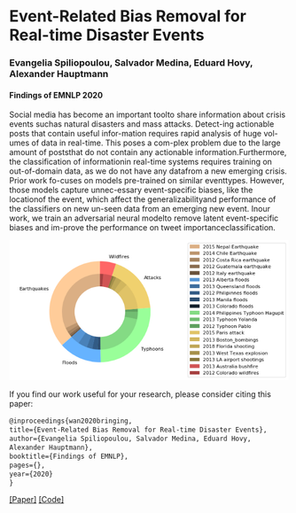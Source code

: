 # Event-Related Bias Removal for Real-time Disaster Events

### Evangelia Spiliopoulou, Salvador Medina, Eduard Hovy, Alexander Hauptmann
#### Findings of EMNLP 2020

Social  media  has  become  an  important  toolto share information about crisis events suchas natural disasters and mass attacks.  Detect-ing actionable posts that contain useful infor-mation  requires  rapid  analysis  of  huge  vol-umes of data in real-time.  This poses a com-plex problem due to the large amount of poststhat do not contain any actionable information.Furthermore, the classification of informationin real-time systems requires training on out-of-domain  data,  as  we  do  not  have  any  datafrom  a  new  emerging  crisis.   Prior  work  fo-cuses on models pre-trained on similar eventtypes.  However, those models capture unnec-essary event-specific biases,  like the locationof the event, which affect the generalizabilityand performance of the classifiers on new un-seen  data  from  an  emerging  new  event.    Inour work, we train an adversarial neural modelto remove latent event-specific biases and im-prove  the  performance  on  tweet  importanceclassification.

![Dataset Description](dataset_piechart.png)


If you find our work useful for your research, please consider citing this paper:

```
@inproceedings{wan2020bringing,
title={Event-Related Bias Removal for Real-time Disaster Events},
author={Evangelia Spiliopoulou, Salvador Medina, Eduard Hovy, Alexander Hauptmann},
booktitle={Findings of EMNLP},
pages={},
year={2020}
}
```

[\[Paper\]]() [\[Code\]]()



